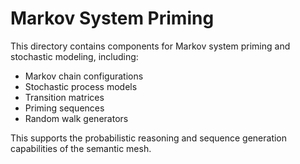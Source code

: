 # Markov System Priming

This directory contains components for Markov system priming and stochastic modeling, including:

- Markov chain configurations
- Stochastic process models
- Transition matrices
- Priming sequences
- Random walk generators

This supports the probabilistic reasoning and sequence generation capabilities of the semantic mesh.